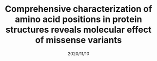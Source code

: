 ---
title: "Comprehensive characterization of amino acid positions in protein structures reveals molecular effect of missense variants"
collection: publications
permalink: /publication/2020-pnas
date: 2020/11/10
venue: "Proceedings of the National Academy of Sciences"
paperurl: 
link: "https://www.pnas.org/content/pnas/117/45/28201.full.pdf"
code: 
github: 
citation: 'Sumaiya Iqbal, Eduardo Pérez-Palma, Jakob B Jespersen, Patrick May, David Hoksza, Henrike O Heyne, Shehab S Ahmed, Zaara T Rifat, M Sohel Rahman, Kasper Lage, Aarno Palotie, Jeffrey R Cottrell, Florence F Wagner, Mark J Daly, Arthur J Campbell, Dennis Lal'
---